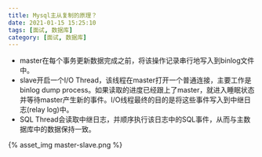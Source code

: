 ```yaml
---
title: Mysql主从复制的原理？
date: 2021-01-15 15:25:10
tags: [面试, 数据库]
category: [面试, 数据库]
---
```


* master在每个事务更新数据完成之前，将该操作记录串行地写入到binlog文件中。
* slave开启一个I/O Thread，该线程在master打开一个普通连接，主要工作是binlog dump process。如果读取的进度已经跟上了master，就进入睡眠状态并等待master产生新的事件。I/O线程最终的目的是将这些事件写入到中继日志(relay log)中。
* SQL Thread会读取中继日志，并顺序执行该日志中的SQL事件，从而与主数据库中的数据保持一致。

{% asset_img master-slave.png %}
